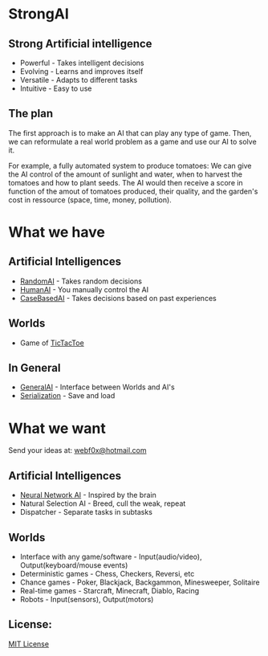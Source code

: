 StrongAI
=========

Strong Artificial intelligence
------------------------------
- Powerful - Takes intelligent decisions
- Evolving - Learns and improves itself
- Versatile - Adapts to different tasks
- Intuitive - Easy to use


The plan
--------
The first approach is to make an AI that can play any type of game. 
Then, we can reformulate a real world problem as a game and use our AI to solve it. 

For example, a fully automated system to produce tomatoes: 
We can give the AI control of the amount of sunlight and water, when to harvest the tomatoes and how to plant seeds. The AI would then receive a score in function of the amout of tomatoes produced, their quality, and the garden's cost in ressource (space, time, money, pollution). 

What we have
============

Artificial Intelligences
------------------------
- [RandomAI](https://github.com/WebF0x/StrongAI/tree/master/AIs/RandomAI "Completely random!") - Takes random decisions
- [HumanAI](https://github.com/WebF0x/StrongAI/tree/master/AIs/HumanAI "Take the commands!") - You manually control the AI
- [CaseBasedAI](https://github.com/WebF0x/StrongAI/tree/master/AIs/CaseBasedAI "Use the (brute) force, Luke!") - Takes decisions based on past experiences

Worlds
------
- Game of [TicTacToe](https://github.com/WebF0x/StrongAI/tree/master/Worlds/TicTacToe "A classic!")

In General
----------
- [GeneralAI](https://github.com/WebF0x/StrongAI/tree/master/AIs/GeneralAI "Interface between Worlds and AI's") - Interface between Worlds and AI's
- [Serialization](https://github.com/USCiLab/cereal "cereal, by University of South California") - Save and load

What we want
============

Send your ideas at: webf0x@hotmail.com

Artificial Intelligences
------------------------
- [Neural Network AI](https://github.com/WebF0x/StrongAI/tree/master/AIs/NeuralNetAI "Inspired by the brain") - Inspired by the brain
- Natural Selection AI - Breed, cull the weak, repeat
- Dispatcher - Separate tasks in subtasks

Worlds
------
- Interface with any game/software - Input(audio/video), Output(keyboard/mouse events)
- Deterministic games - Chess, Checkers, Reversi, etc
- Chance games - Poker, Blackjack, Backgammon, Minesweeper, Solitaire
- Real-time games - Starcraft, Minecraft, Diablo, Racing
- Robots - Input(sensors), Output(motors)


License:
--------
[MIT License](http://opensource.org/licenses/MIT "MIT License")
 
